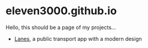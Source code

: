 # eleven3000.github.io

Hello, this should be a page of my projects...

- [Lanes](./lanes/), a public transport app with a modern design
